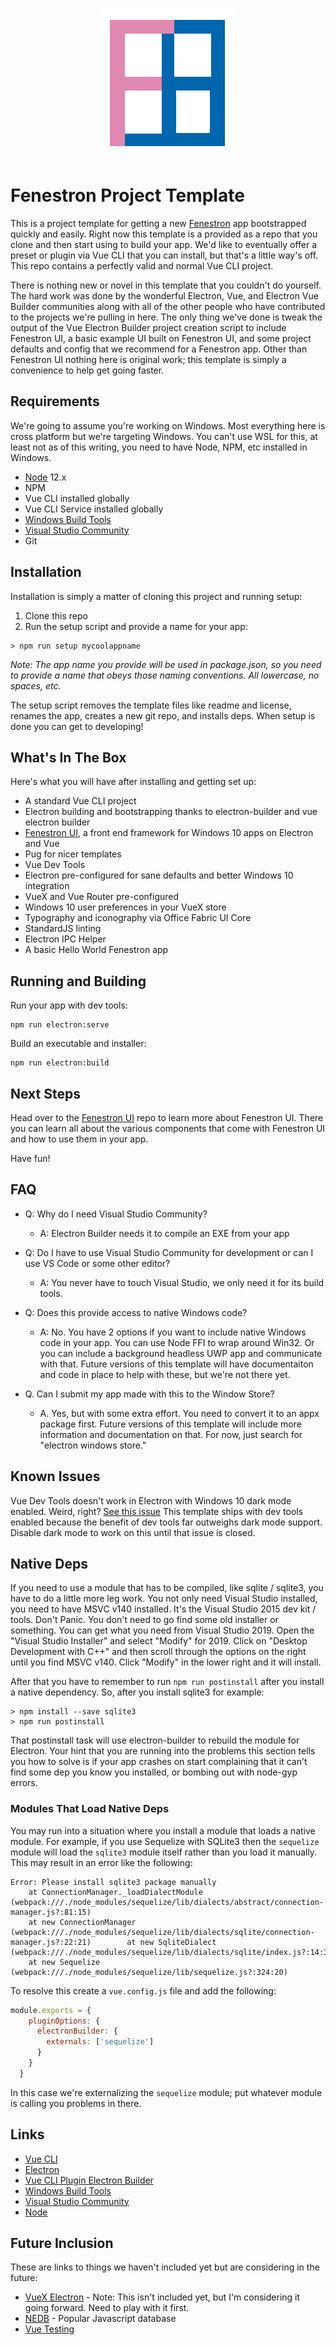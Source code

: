 <p align="center"><img src=".bin/images/fenestronLogo.jpg" alt="Fenestron logo"></a></p>


# Fenestron Project Template
This is a project template for getting a new [Fenestron](https://github.com/adamrdrew/fenestron-ui) app bootstrapped quickly and easily. Right now this template is a provided as a repo that you clone and then start using to build your app. We'd like to eventually offer a preset or plugin via Vue CLI that you can install, but that's a little way's off. This repo contains a perfectly valid and normal Vue CLI project.

There is nothing new or novel in this template that you couldn't do yourself. The hard work was done by the wonderful Electron, Vue, and Electron Vue Builder communities along with all of the other people who have contributed to the projects we're pulling in here. The only thing we've done is tweak the output of the Vue Electron Builder project creation script to include Fenestron UI, a basic example UI built on Fenestron UI, and some project defaults and config that we recommend for a Fenestron app. Other than Fenestron UI nothing here is original work; this template is simply a convenience to help get going faster.

## Requirements
We're going to assume you're working on Windows. Most everything here is cross platform but we're targeting Windows. You can't use WSL for this, at least not as of this writing, you need to have Node, NPM, etc installed in Windows.
* [Node](https://nodejs.org/en/download/) 12.x
* NPM
* Vue CLI installed globally
* Vue CLI Service installed globally
* [Windows Build Tools](https://www.npmjs.com/package/windows-build-tools)
* [Visual Studio Community](https://visualstudio.microsoft.com/vs/community/)
* Git

## Installation
Installation is simply a matter of cloning this project and running setup:
1. Clone this repo
2. Run the setup script and provide a name for your app:

```
> npm run setup mycoolappname
```
*Note: The app name you provide will be used in package.json, so you need to provide a name that obeys those naming conventions. All lowercase, no spaces, etc.*

The setup script removes the template files like readme and license, renames the app, creates a new git repo, and installs deps. When setup is done you can get to developing!

## What's In The Box
Here's what you will have after installing and getting set up:
* A standard Vue CLI project
* Electron building and bootstrapping thanks to electron-builder and vue electron builder
* [Fenestron UI](https://github.com/adamrdrew/fenestron-ui), a front end framework for Windows 10 apps on Electron and Vue
* Pug for nicer templates
* Vue Dev Tools
* Electron pre-configured for sane defaults and better Windows 10 integration
* VueX and Vue Router pre-configured
* Windows 10 user preferences in your VueX store
* Typography and iconography via Office Fabric UI Core
* StandardJS linting
* Electron IPC Helper
* A basic Hello World Fenestron app

## Running and Building
Run your app with dev tools:

```
npm run electron:serve
```
Build an executable and installer:
```
npm run electron:build
```
## Next Steps
Head over to the [Fenestron UI](https://github.com/adamrdrew/fenestron-ui) repo to learn more about Fenestron UI. There you can learn all about the various components that come with Fenestron UI and how to use them in your app.

Have fun!

## FAQ
* Q: Why do I need Visual Studio Community?
    * A: Electron Builder needs it to compile an EXE from your app

* Q: Do I have to use Visual Studio Community for development or can I use VS Code or some other editor?
    * A: You never have to touch Visual Studio, we only need it for its build tools.

* Q: Does this provide access to native Windows code?
    * A: No. You have 2 options if you want to include native Windows code in your app. You can use Node FFI to wrap around Win32. Or you can include a background headless UWP app and communicate with that. Future versions of this template will have documentaiton and code in place to help with these, but we're not there yet.

* Q. Can I submit my app made with this to the Window Store?
    * A. Yes, but with some extra effort. You need to convert it to an appx package first. Future versions of this template will include more information and documentation on that. For now, just search for "electron windows store."

## Known Issues
Vue Dev Tools doesn't work in Electron with Windows 10 dark mode enabled. Weird, right? [See this issue](https://github.com/electron/electron/issues/19468) This template ships with dev tools enabled because the benefit of dev tools far outweighs dark mode support. Disable dark mode to work on this until that issue is closed.

## Native Deps
If you need to use a module that has to be compiled, like sqlite / sqlite3, you have to do a little more leg work. You not only need Visual Studio installed, you need to have MSVC v140 installed. It's the Visual Studio 2015 dev kit / tools. Don't Panic. You don't need to go find some old installer or something. You can get what you need from Visual Studio 2019. Open the "Visual Studio Installer" and select "Modify" for 2019. Click on "Desktop Development with C++" and then scroll through the options on the right until you find MSVC v140. Click "Modify" in the lower right and it will install.

After that you have to remember to run `npm run postinstall` after you install a native dependency. So, after you install sqlite3 for example:

```
> npm install --save sqlite3 
> npm run postinstall
```

That postinstall task will use electron-builder to rebuild the module for Electron. Your hint that you are running into the problems this section tells you how to solve is if your app crashes on start complaining that it can't find some dep you know you installed, or bombing out with node-gyp errors.

### Modules That Load Native Deps
You may run into a situation where you install a module that loads a native module. For example, if you use Sequelize with SQLite3 then the `sequelize` module will load the `sqlite3` module itself rather than you load it manually. This may result in an error like the following:

```
Error: Please install sqlite3 package manually
    at ConnectionManager._loadDialectModule (webpack:///./node_modules/sequelize/lib/dialects/abstract/connection-manager.js?:81:15)
    at new ConnectionManager (webpack:///./node_modules/sequelize/lib/dialects/sqlite/connection-manager.js?:22:21)        at new SqliteDialect (webpack:///./node_modules/sequelize/lib/dialects/sqlite/index.js?:14:30)
    at new Sequelize (webpack:///./node_modules/sequelize/lib/sequelize.js?:324:20)
```

To resolve this create a `vue.config.js` file and add the following:

```javascript
module.exports = {
    pluginOptions: {
      electronBuilder: {
        externals: ['sequelize']
      }
    }
  }
```

In this case we're externalizing the `sequelize` module; put whatever module is calling you problems in there.

## Links
* [Vue CLI](https://cli.vuejs.org/)
* [Electron](https://electronjs.org/)
* [Vue CLI Plugin Electron Builder](https://nklayman.github.io/vue-cli-plugin-electron-builder/guide/)
* [Windows Build Tools](https://www.npmjs.com/package/windows-build-tools)
* [Visual Studio Community](https://visualstudio.microsoft.com/vs/community/)
* [Node](https://nodejs.org/en/download/)

## Future Inclusion
These are links to things we haven't included yet but are considering in the future:
* [VueX Electron](https://github.com/vue-electron/vuex-electron) - Note: This isn't included yet, but I'm considering it going forward. Need to play with it first.
* [NEDB](https://github.com/louischatriot/nedb) - Popular Javascript database
* [Vue Testing](https://vue-test-utils.vuejs.org/)